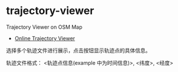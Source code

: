 # trajectory-viewer
Trajectory Viewer on OSM Map

* [Online Trajectory Viewer](http://os.cs.tsinghua.edu.cn/GeoServer/vectormap/location)

选择多个轨迹文件进行展示，点击按钮显示轨迹点的具体信息。

轨迹文件格式：
<轨迹点信息(example 中为时间信息)>, <纬度>, <经度>
